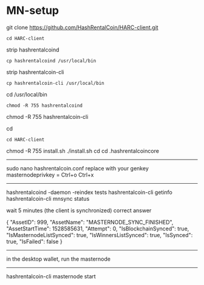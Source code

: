 # MN-setup

git clone https://github.com/HashRentalCoin/HARC-client.git
```
cd HARC-client
```
strip hashrentalcoind
```
cp hashrentalcoind /usr/local/bin
```
strip hashrentalcoin-cli
```
cp hashrentalcoin-cli /usr/local/bin
```
cd /usr/local/bin
```
chmod -R 755 hashrentalcoind
```
chmod -R 755 hashrentalcoin-cli

cd
```
cd HARC-client
```
chmod -R 755 install.sh
./install.sh
cd
cd .hashrentalcoincore

************
sudo nano hashrentalcoin.conf
replace with your genkey masternodeprivkey = 
Ctrl+o 
Ctrl+x
************

hashrentalcoind -daemon -reindex
tests
hashrentalcoin-cli getinfo
 hashrentalcoin-cli mnsync status

wait 5 minutes (the client is synchronized)
correct answer

{
  "AssetID": 999,
  "AssetName": "MASTERNODE_SYNC_FINISHED",
  "AssetStartTime": 1528585631,
  "Attempt": 0,
  "IsBlockchainSynced": true,
  "IsMasternodeListSynced": true,
  "IsWinnersListSynced": true,
  "IsSynced": true,
  "IsFailed": false
}

*****
in the desktop wallet, run the masternode
*****

hashrentalcoin-cli masternode start
